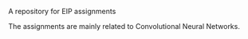 A repository for EIP assignments

The assignments are mainly related to Convolutional Neural Networks.
